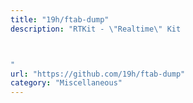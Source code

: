 ```yaml
---
title: "19h/ftab-dump"
description: "RTKit - \"Realtime\" Kit



"
url: "https://github.com/19h/ftab-dump"
category: "Miscellaneous"
---
```

